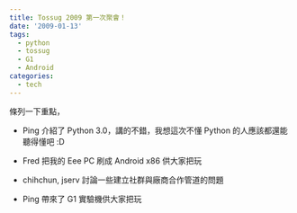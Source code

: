 ```yaml
---
title: Tossug 2009 第一次聚會！
date: '2009-01-13'
tags:
  - python
  - tossug
  - G1
  - Android
categories:
  - tech
---
```

  
  
條列一下重點，  

*   Ping 介紹了 Python 3.0，講的不錯，我想這次不懂 Python 的人應該都還能聽得懂吧 :D
  
*   Fred 把我的 Eee PC 刷成 Android x86 供大家把玩
  
*   chihchun, jserv 討論一些建立社群與廠商合作管道的問題
  
*   Ping 帶來了 G1 實驗機供大家把玩